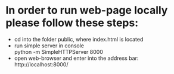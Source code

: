 # In order to run web-page locally please follow these steps:

- cd into the folder public, where index.html is located
- run simple server in console <br/>
  python -m SimpleHTTPServer 8000
- open web-browser and enter into the address bar:
  http://localhost:8000/
